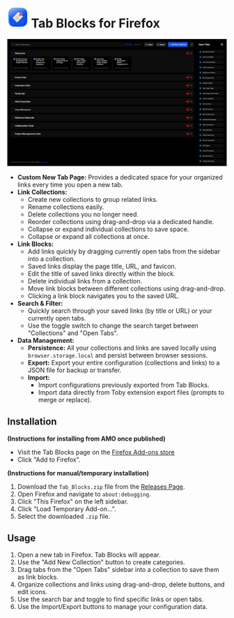 # ![icon](./icons/icon-48.png) Tab Blocks for Firefox

<picture>
  <source media="(prefers-color-scheme: dark)" srcset="./screenshots/screen-dark.png">
  <source media="(prefers-color-scheme: light)" srcset="./screenshots/screen-light.png">
  <img alt="Fallback image description" src="./screenshots/screen-dark.png">
</picture>

* **Custom New Tab Page:** Provides a dedicated space for your organized links every time you open a new tab.
* **Link Collections:**
    * Create new collections to group related links.
    * Rename collections easily.
    * Delete collections you no longer need.
    * Reorder collections using drag-and-drop via a dedicated handle.
    * Collapse or expand individual collections to save space.
    * Collapse or expand all collections at once.
* **Link Blocks:**
    * Add links quickly by dragging currently open tabs from the sidebar into a collection.
    * Saved links display the page title, URL, and favicon.
    * Edit the title of saved links directly within the block.
    * Delete individual links from a collection.
    * Move link blocks between different collections using drag-and-drop.
    * Clicking a link block navigates you to the saved URL.
* **Search & Filter:**
    * Quickly search through your saved links (by title or URL) or your currently open tabs.
    * Use the toggle switch to change the search target between "Collections" and "Open Tabs".
* **Data Management:**
    * **Persistence:** All your collections and links are saved locally using `browser.storage.local` and persist between browser sessions.
    * **Export:** Export your entire configuration (collections and links) to a JSON file for backup or transfer.
    * **Import:**
        * Import configurations previously exported from Tab Blocks.
        * Import data directly from Toby extension export files (prompts to merge or replace).

## Installation

**(Instructions for installing from AMO once published)**

* Visit the Tab Blocks page on the [Firefox Add-ons store](https://addons.mozilla.org/en-US/firefox/addon/tab-blocks/)
* Click "Add to Firefox".

**(Instructions for manual/temporary installation)**

1.  Download the `Tab_Blocks.zip` file from the [Releases Page](https://github.com/ltrademark/Tab-Blocks-for-Firefox/releases). 
2.  Open Firefox and navigate to `about:debugging`.
3.  Click "This Firefox" on the left sidebar.
4.  Click "Load Temporary Add-on...".
5.  Select the downloaded `.zip` file.

## Usage

1.  Open a new tab in Firefox. Tab Blocks will appear.
2.  Use the "Add New Collection" button to create categories.
3.  Drag tabs from the "Open Tabs" sidebar into a collection to save them as link blocks.
4.  Organize collections and links using drag-and-drop, delete buttons, and edit icons.
5.  Use the search bar and toggle to find specific links or open tabs.
6.  Use the Import/Export buttons to manage your configuration data.
